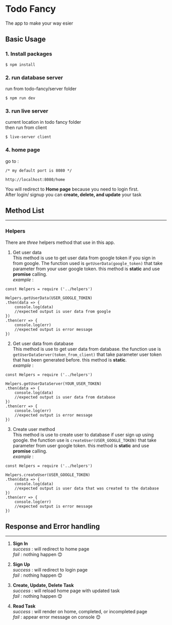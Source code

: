 # Todo Fancy

The app to make your way esier

## Basic Usage
### 1. Install packages
```
$ npm install

```

### 2. run database server
run from todo-fancy/server folder
```
$ npm run dev

```
### 3. run live server
current location in todo fancy folder <br>
then run from client
```
$ live-server client

```

### 4. home page
go to :
```
/* my default port is 8080 */

http://localhost:8080/home

```
You will redirect to **Home page** because you need to login first.
<br>
After login/ signup you can **create, delete, and update** your task
<br>

## Method List
<hr>

### **Helpers**
There are *three* helpers method that use in this app.
1. Get user data <br>
This method is use to get user data from google token if you sign in from google. The function used is ```getUserData(google_token)``` that take parameter from your user google token. this method is **static** and use **promise** calling.<br>
*example* :
```
const Helpers = require ('../helpers')

Helpers.getUserData(USER_GOOGLE_TOKEN)
.then(data => {
    console.log(data)
    //expected output is user data from google
})
.then(err => {
    console.log(err)
    //expected output is error message
})

```
2. Get user data from database <br>
This method is use to get user data from database. the function use is ```getUserDataServer(token_from_client)``` that take parameter user token that has been generated before. this method is **static**.<br>
*example* :
```
const Helpers = require ('../helpers')

Helpers.getUserDataServer(YOUR_USER_TOKEN)
.then(data => {
    console.log(data)
    //expected output is user data from database
})
.then(err => {
    console.log(err)
    //expected output is error message
})
```
3. Create user method <br>
This method is use to create user to database if user sign up using google. the function use is ```createUser(USER_GOOGLE_TOKEN)``` that take parameter from user google token. this method is **static** and use **promise** calling.<br>
*example* :
```
const Helpers = require ('../helpers')

Helpers.createUser(USER_GOOGLE_TOKEN)
.then(data => {
    console.log(data)
    //expected output is user data that was created to the database
})
.then(err => {
    console.log(err)
    //expected output is error message
})

```


## Response and Error handling
<hr>

1. **Sign In** <br>
*success* : will redirect to home page <br>
*fail* : nothing happen :blush:

2. **Sign Up** <br>
*success* : will redirect to login page <br>
*fail* : nothing happen :blush:

3. **Create, Update, Delete Task** <br>
*success* : will reload home page with updated task<br>
*fail* : nothing happen :blush:

3. **Read Task** <br>
*success* : will render on home, completed, or incompleted page<br>
*fail* : appear error message on console :blush: